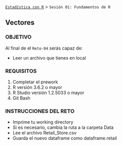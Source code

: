   [`Estadística con R`](../Readme.md) > `Sesión 01: Fundamentos de R` 

## Vectores

### OBJETIVO

Al final de el `Reto-04` serás capaz de:
- Leer un archivo que tienes en local

### REQUISITOS

1. Completar el prework
2. R versión 3.6.2 o mayor
3. R Studio versión 1.2.5033 o mayor 
4. Git Bash

### INSTRUCCIONES DEL RETO

- Imprime tu working directory
- Si es necesario, cambia la ruta a la carpeta Data
- Lee el archivo Retail_Store.csv
- Guarda el nuevo dataframe como dataframe.retail



